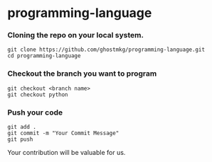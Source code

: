 ﻿# programming-language

 ### Cloning the repo on your local system.
 ```
git clone https://github.com/ghostmkg/programming-language.git
cd programming-language
```
### Checkout the branch you want to program
```
git checkout <branch name>
git checkout python
```
### Push your code
```
git add .
git commit -m "Your Commit Message"
git push
```

Your contribution will be valuable for us.

